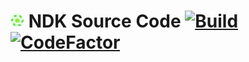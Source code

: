 [logo_source]: https://www.tinygraphs.com/labs/isogrids/hexa16/igor?theme=frogideas&numcolors=4&size=48&fmt=svg
[logo22]: ./logo/logo22.png
[home_org]: https://github.com/nd-toolkit
[ts_badge]: https://travis-ci.com/nd-toolkit/source-code.svg?branch=master
[ts_home]: https://travis-ci.com/nd-toolkit/source-code
[cf_badge]: https://www.codefactor.io/repository/github/nd-toolkit/source-code/badge
[cf_home]: https://www.codefactor.io/repository/github/nd-toolkit/source-code

# [![LOGO][logo22]][home_org] NDK Source Code  [![Build][ts_badge]][ts_home] [![CodeFactor][cf_badge]][cf_home]
